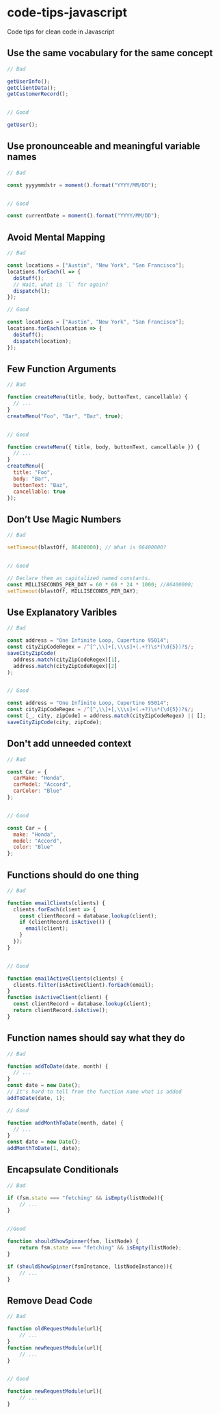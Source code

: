 # code-tips-javascript
Code tips for clean code in Javascript

## Use the same vocabulary for the same concept

```javascript
// Bad

getUserInfo();
getClientData();
getCustomerRecord();


// Good

getUser();
```

## Use pronounceable and meaningful variable names

```javascript
// Bad

const yyyymmdstr = moment().format("YYYY/MM/DD");


// Good

const currentDate = moment().format("YYYY/MM/DD");
```

## Avoid Mental Mapping

```javascript
// Bad

const locations = ["Austin", "New York", "San Francisco"];
locations.forEach(l => {
  doStuff();
  // Wait, what is `l` for again?
  dispatch(l);
});

// Good

const locations = ["Austin", "New York", "San Francisco"];
locations.forEach(location => {
  doStuff();
  dispatch(location);
});
```

## Few Function Arguments

```javascript
// Bad

function createMenu(title, body, buttonText, cancellable) {
  // ...
}
createMenu("Foo", "Bar", "Baz", true);


// Good

function createMenu({ title, body, buttonText, cancellable }) {
  // ...
}
createMenu({
  title: "Foo",
  body: "Bar",
  buttonText: "Baz",
  cancellable: true
});
```

## Don’t Use Magic Numbers

```javascript
// Bad

setTimeout(blastOff, 86400000); // What is 86400000?


// Good 

// Declare them as capitalized named constants.
const MILLISECONDS_PER_DAY = 60 * 60 * 24 * 1000; //86400000;
setTimeout(blastOff, MILLISECONDS_PER_DAY);
```

##  Use Explanatory Varibles

```javascript
// Bad

const address = "One Infinite Loop, Cupertino 95014";
const cityZipCodeRegex = /^[^,\\]+[,\\\s]+(.+?)\s*(\d{5})?$/;
saveCityZipCode(
  address.match(cityZipCodeRegex)[1],
  address.match(cityZipCodeRegex)[2]
);


// Good

const address = "One Infinite Loop, Cupertino 95014";
const cityZipCodeRegex = /^[^,\\]+[,\\\s]+(.+?)\s*(\d{5})?$/;
const [_, city, zipCode] = address.match(cityZipCodeRegex) || [];
saveCityZipCode(city, zipCode);
```

## Don't add unneeded context

```javascript
// Bad

const Car = {
  carMake: "Honda",
  carModel: "Accord",
  carColor: "Blue"
};


// Good

const Car = {
  make: "Honda",
  model: "Accord",
  color: "Blue"
};
```

## Functions should do one thing

```javascript
// Bad

function emailClients(clients) {
  clients.forEach(client => {
    const clientRecord = database.lookup(client);
    if (clientRecord.isActive()) {
      email(client);
    }
  });
}


// Good 

function emailActiveClients(clients) {
  clients.filter(isActiveClient).forEach(email);
}
function isActiveClient(client) {
  const clientRecord = database.lookup(client);
  return clientRecord.isActive();
}
```

## Function names should say what they do

```javascript
// Bad

function addToDate(date, month) {
  // ...
}
const date = new Date();
// It's hard to tell from the function name what is added
addToDate(date, 1);

// Good

function addMonthToDate(month, date) {
  // ...
}
const date = new Date();
addMonthToDate(1, date);
```

## Encapsulate Conditionals

```javascript
// Bad

if (fsm.state === "fetching" && isEmpty(listNode)){
	// ...
}


//Good

function shouldShowSpinner(fsm, listNode) {
	return fsm.state === "fetching" && isEmpty(listNode);
}

if (shouldShowSpinner(fsmInstance, listNodeInstance)){
	// ...
}
```

## Remove Dead Code
```javascript
// Bad

function oldRequestModule(url){
	// ...
}
function newRequestModule(url){
	// ...
}


// Good

function newRequestModule(url){
	// ...
}
```
